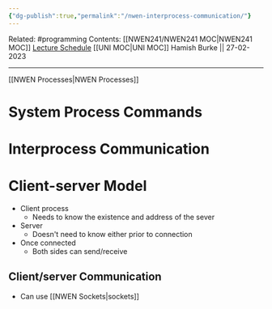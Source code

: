 ```yaml
---
{"dg-publish":true,"permalink":"/nwen-interprocess-communication/"}
---
```


Related: #programming 
Contents: [[NWEN241/NWEN241 MOC\|NWEN241 MOC]]
[Lecture Schedule](https://ecs.wgtn.ac.nz/Courses/NWEN241_2023T1/LectureSchedule)
[[UNI MOC\|UNI MOC]]
Hamish Burke || 27-02-2023
***

[[NWEN Processes\|NWEN Processes]]

# System Process Commands

# Interprocess Communication

# Client-server Model

- Client process
	- Needs to know the existence and address of the sever
- Server 
	- Doesn't need to know either prior to connection
- Once connected
	- Both sides can send/receive

## Client/server Communication

- Can use [[NWEN Sockets\|sockets]]


